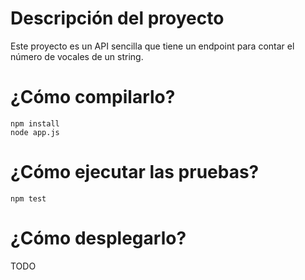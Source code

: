 # Descripción del proyecto

Este proyecto es un API sencilla que tiene un endpoint para contar el número de vocales de un string.

# ¿Cómo compilarlo?
```
npm install
node app.js
```
# ¿Cómo ejecutar las pruebas?

```
npm test
```

# ¿Cómo desplegarlo?

TODO